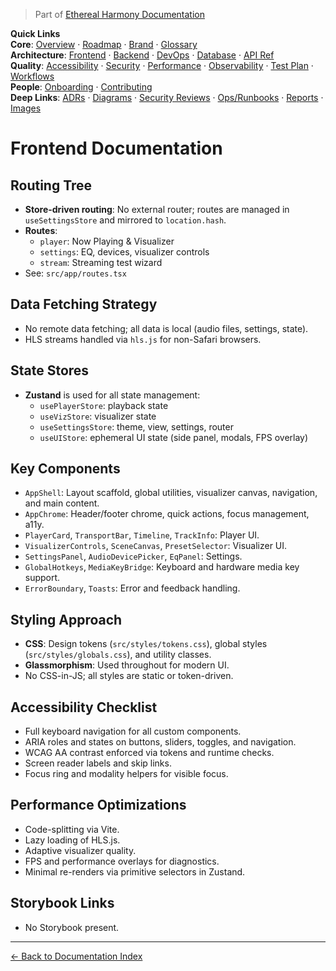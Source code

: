 > Part of [Ethereal Harmony Documentation](./README.md)

**Quick Links**  
**Core**: [Overview](./MASTER_OVERVIEW.md) · [Roadmap](./ROADMAP.md) · [Brand](./BRAND_GUIDELINES.md) · [Glossary](./GLOSSARY.md)  
**Architecture**: [Frontend](./FRONTEND.md) · [Backend](./BACKEND.md) · [DevOps](./DEVOPS.md) · [Database](./DATABASE.md) · [API Ref](./API_REFERENCE.md)  
**Quality**: [Accessibility](./ACCESSIBILITY.md) · [Security](./SECURITY.md) · [Performance](./PERFORMANCE.md) · [Observability](./OBSERVABILITY.md) · [Test Plan](./TEST_PLAN.md) · [Workflows](./WORKFLOWS.md)  
**People**: [Onboarding](./ONBOARDING.md) · [Contributing](./CONTRIBUTING.md)  
**Deep Links**: [ADRs](./ADR) · [Diagrams](./diagrams) · [Security Reviews](./security) · [Ops/Runbooks](./ops) · [Reports](./reports) · [Images](./images/ui-overview.png)

# Frontend Documentation

## Routing Tree

- **Store-driven routing**: No external router; routes are managed in `useSettingsStore` and mirrored to `location.hash`.
- **Routes**:  
  - `player`: Now Playing & Visualizer  
  - `settings`: EQ, devices, visualizer controls  
  - `stream`: Streaming test wizard  
- See: `src/app/routes.tsx`

## Data Fetching Strategy

- No remote data fetching; all data is local (audio files, settings, state).
- HLS streams handled via `hls.js` for non-Safari browsers.

## State Stores

- **Zustand** is used for all state management:
  - `usePlayerStore`: playback state
  - `useVizStore`: visualizer state
  - `useSettingsStore`: theme, view, settings, router
  - `useUIStore`: ephemeral UI state (side panel, modals, FPS overlay)

## Key Components

- `AppShell`: Layout scaffold, global utilities, visualizer canvas, navigation, and main content.
- `AppChrome`: Header/footer chrome, quick actions, focus management, a11y.
- `PlayerCard`, `TransportBar`, `Timeline`, `TrackInfo`: Player UI.
- `VisualizerControls`, `SceneCanvas`, `PresetSelector`: Visualizer UI.
- `SettingsPanel`, `AudioDevicePicker`, `EqPanel`: Settings.
- `GlobalHotkeys`, `MediaKeyBridge`: Keyboard and hardware media key support.
- `ErrorBoundary`, `Toasts`: Error and feedback handling.

## Styling Approach

- **CSS**: Design tokens (`src/styles/tokens.css`), global styles (`src/styles/globals.css`), and utility classes.
- **Glassmorphism**: Used throughout for modern UI.
- No CSS-in-JS; all styles are static or token-driven.

## Accessibility Checklist

- Full keyboard navigation for all custom components.
- ARIA roles and states on buttons, sliders, toggles, and navigation.
- WCAG AA contrast enforced via tokens and runtime checks.
- Screen reader labels and skip links.
- Focus ring and modality helpers for visible focus.

## Performance Optimizations

- Code-splitting via Vite.
- Lazy loading of HLS.js.
- Adaptive visualizer quality.
- FPS and performance overlays for diagnostics.
- Minimal re-renders via primitive selectors in Zustand.

## Storybook Links

- No Storybook present.

---

[← Back to Documentation Index](./README.md)
